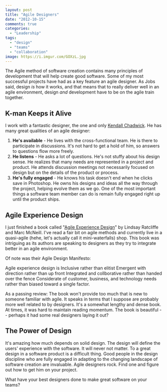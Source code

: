 ```yaml
---
layout: post
title: "Agile Designers"
date: "2012-10-15"
comments: true
categories:
  - "Leadership"
tags:
  - "design"
  - "teams"
  - "collaboration"
image: https://i.imgur.com/GOXzL.jpg
---
```


The Agile method of software creation contains many principles of development that will help create good software.  Some of my most successful projects have had as a key feature an agile designer.  As Jobs said, design *is* how it works, and that means that to really deliver well in an agile environment, design *and* development have to be on the agile train together.

<!--more-->

## K-man Keeps it Alive

I work with a fantastic designer, the one and only [Kendall Chadwick](http://www.composition3.com/).  He has many great qualities of an agile designer:

1. **He's available** - He lives with the cross-functional team.  He is there to participate in discussions.  It's not hard to get a hold of him, so answers to questions flow more freely.
2. **He listens** - He asks a lot of questions.  He's not stuffy about his design sense.  He realizes that many needs are represented in a project and product.  He attends discussion meetings not necessarily focused on design but on the details of the product or process.
3. **He's fully engaged** - He knows his task doesn't end when he clicks save in Photoshop.  He owns his designs and ideas all the way through the project, helping evolve them as we go. One of the most important things a software team member can do is remain fully engaged right up until the product ships.

## Agile Experience Design

I just finished a book called "[Agile Experience Design](http://www.amazon.com/Agile-Experience-Design-Designers-Continuous/dp/0321804813)" by Lindsay Ratcliffe and Marc McNeill.  I've read a fair bit on agile methods and currently live in a quasi-agile (hehe, let's actually call it mini-waterfalls) shop.  This book was intriguing as its authors are speaking to designers as they try to integrate better in an agile environment.

Of note was their Agile Design Manifesto:

Agile experience design is
Inclusive rather than elitist
Emergent with direction rather than up front
Integrated and collborative rather than handed over the fence
Considerate of customer, business, and technology needs rather than biased toward a single factor.

As a passing review:  The book won't provide too much that is new to someone familiar with agile.  It speaks in terms that I suppose are probably more well related to by designers.  It's a somewhat lengthy and dense book.  At times, it was hard to maintain reading momentum.  The book is beautiful -- perhaps it had some real designers laying it out?

## The Power of Design

It's amazing how much depends on solid design.  The design will define the users' experience with the software.  It will never not matter.  To a great design in a software product is a difficult thing.  Good people in the design discipline who are fully engaged in adapting to the changing landscape of software creation are invaluable.  Agile designers rock.  Find one and figure out how to get him on your project.

What have your best designers done to make great software on your teams?
